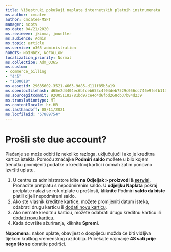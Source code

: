 ```yaml
---
title: Višestruki pokušaji naplate internetskih platnih instrumenata
ms.author: cmcatee
author: cmcatee-MSFT
manager: scotv
ms.date: 04/21/2020
ms.reviewer: jkinma, jmueller
ms.audience: Admin
ms.topic: article
ms.service: o365-administration
ROBOTS: NOINDEX, NOFOLLOW
localization_priority: Normal
ms.collection: Adm_O365
ms.custom:
- commerce_billing
- "445"
- "1500018"
ms.assetid: 29635602-3521-4663-9d85-d111f85b3a19
ms.openlocfilehash: d65e2d4404ec6bfceb653c4f04deb7529c056cc746e9fefb113cdc1fd16261b1
ms.sourcegitcommit: 920051182781bd97ce4d4d6fbd268cb37b84d239
ms.translationtype: MT
ms.contentlocale: hr-HR
ms.lasthandoff: 08/11/2021
ms.locfileid: "57889754"
---
```

# <a name="past-due-account"></a>Prošli ste due account?

Plaćanje se može odbiti iz nekoliko razloga, uključujući i ako je kreditna kartica istekla. Pomoću značajke **Podmiri saldo** možete u bilo kojem trenutku promijeniti podatke o kreditnoj kartici i odmah zatim ponovno izvršiti uplatu.

1. U centru za administratore idite **na Odjeljak > proizvodi & [servisi](https://go.microsoft.com/fwlink/p/?linkid=842054)**.
Pronađite pretplatu s nepodmirenim saldo. U **odjeljku Naplata** pokraj pretplate nalazi se rok otplate u prošlosti, **kliknite** Podmiri **saldo da biste** platili cijeli nepodmireni saldo.
2. Ako ste vlasnik kreditne kartice, možete promijeniti datum isteka, odabrati drugu karticu ili [dodati novu karticu](https://docs.microsoft.com/microsoft-365/commerce/billing-and-payments/manage-payment-methods).
3. Ako nemate kreditnu karticu, možete odabrati drugu kreditnu karticu ili [dodati novu karticu.](https://docs.microsoft.com/microsoft-365/commerce/billing-and-payments/manage-payment-methods)
4. Kada dovršite ažuriranja, kliknite **Spremi**.

**Napomena:** nakon uplate, obavijest o dospijeću možda će biti vidljiva tijekom kratkog vremenskog razdoblja. Pričekajte najmanje **48 sati prije nego što se** obratite podršci.
